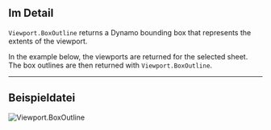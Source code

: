 ## Im Detail
`Viewport.BoxOutline` returns a Dynamo bounding box that represents the extents of the viewport.

In the example below, the viewports are returned for the selected sheet. The box outlines are then returned with `Viewport.BoxOutline`.
___
## Beispieldatei

![Viewport.BoxOutline](./Revit.Elements.Viewport.BoxOutline_img.jpg)
